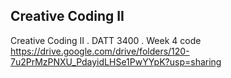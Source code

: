 ## Creative Coding II

Creative Coding II . DATT 3400 . 
Week 4 code <https://drive.google.com/drive/folders/120-7u2PrMzPNXU_PdayidLHSe1PwYYpK?usp=sharing>
